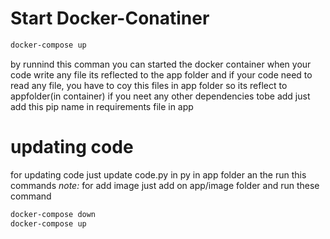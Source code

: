 # Start Docker-Conatiner
```bash
docker-compose up
```
by runnind this comman you can started the docker container when your code write any file its reflected to the app folder and if your code need to read any file, you have to coy this files in app folder so its reflect to appfolder(in container)
if you neet any other dependencies tobe add just add this pip name in requirements file in app 
# updating code
for updating code just update code.py in py in app folder an the run this commands
*note:* for add image just add on app/image folder and run these command
```bash
docker-compose down
docker-compose up
```